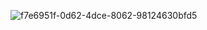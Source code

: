 
![f7e6951f-0d62-4dce-8062-98124630bfd5](https://user-images.githubusercontent.com/112374778/194743377-e08d9a31-9725-4169-88ec-9e9e52ec47ae.jpg)

